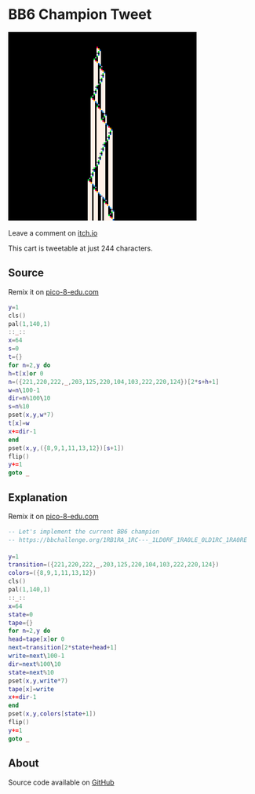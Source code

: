 # BB6 Champion Tweet


[![XXX](images/cover.png)](https://minimechmedia.itch.io/bb6-champion-tweet)

Leave a comment on [itch.io](https://minimechmedia.itch.io/bb6-champion-tweet)

This cart is tweetable at just 244 characters.

## Source
Remix it on [pico-8-edu.com](https://pico-8-edu.com/?c=AHB4YQGtAUfrwcnBHZs3H3709Q9w_wM8QPgI73B9kDQG1zucc809RbK2EeR1XJRNu7BggvOzidQSz9AFZfEQI6-Q1cWGeogF3qBN6odY8kbSBGV93VmB4WY2plYiBREBEf2goIur6ridfqAcqdv8IaKgqbIsq7KszZoqq1QJSlXSQJXoHqXxDAUvceJa0y6VZ91VrfRZFZ5WXLfYNGU5FTxCESSD-Woa9VHbrDRv8RrRQ8xNra6GB45MVbthuhrmjzDyDI6Y6PJuamMgmFpIgtADRbJUJM2NTRUd6aikWvJA5iw-VcnQ2EJ049aRM0U7MrI-svIM2UIwm3Rb43tleaMX-JD1Vipmk_m9ub21yWJj58ytWHGkr5JwKNIKUAyIBzYUwlEvzud3FgIGFlAfERmYEBjI69nloRl5g5UFpYP93aFieLgF)
```lua
y=1
cls()
pal(1,140,1)
::_::
x=64
s=0
t={}
for n=2,y do
h=t[x]or 0
n=({221,220,222,_,203,125,220,104,103,222,220,124})[2*s+h+1]
w=n\100-1
dir=n%100\10
s=n%10
pset(x,y,w*7)
t[x]=w
x+=dir-1
end
pset(x,y,({8,9,1,11,13,12})[s+1])
flip()
y+=1
goto _
```

## Explanation
Remix it on [pico-8-edu.com](https://pico-8-edu.com/?c=AHB4YQJnAa3rwcnBHZs3H3709Q9w_wM8QPgI73B9kDQG1zucc809RbK2EeR1XJRNu7BggvOzidQSz9AFZTnxDFGkHPAE5Ub8DkOmSJpgJz7uqsBwMxv9QCQdohwiHBR0cVXdNtOPlBN1m29EQVNlWVZlWZs1VVbJEZRypIEckdLIxjOU2Uld1ccDYdgUQ2VXjERNP9MHXlEwl1aIAulM4Io0yMqJZGWlizammjJJVp6gaeqZIIiiemqrewQ3lE3Vh03T_cJNXTUWvMSNbbOTtSNbW5UsQnjXW1wXtNclwYIHimSiSJrzmio60FFJdaAHMmf5qUpe476NqbmlYmZEOGC2v7Hoi8ICkiHO6aqNtp1dyipb9PoBWTYcrBRB8hZD410UT8XFXLeURVWfZVtD3eDQ0O5eOLY0WC2G6XA_UKXOeYSdZ-DFStmX1UqoU45w4Ej9oCuFQoLBuD1gZVdNQCXkGbKBYDnpJrLOTlfawRJyg46M1uZGNkZXxsYK3aCRO1dbscElQxXdTiMgICPQTk2IhUPqbEp5bGQpTfdmd1YkDiZyEYX5wZlicbcF)
```lua
-- Let's implement the current BB6 champion
-- https://bbchallenge.org/1RB1RA_1RC---_1LD0RF_1RA0LE_0LD1RC_1RA0RE

y=1
transition=({221,220,222,_,203,125,220,104,103,222,220,124})
colors=({8,9,1,11,13,12})
cls()
pal(1,140,1)
::_::
x=64
state=0
tape={}
for n=2,y do
head=tape[x]or 0
next=transition[2*state+head+1]
write=next\100-1
dir=next%100\10
state=next%10
pset(x,y,write*7)
tape[x]=write
x+=dir-1
end
pset(x,y,colors[state+1])
flip()
y+=1
goto _
```





## About




Source code available on [GitHub](https://github.com/MiniMechMedia/pico8-games/tree/master/carts/bb6-champion-tweet)

